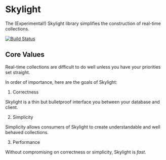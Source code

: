 # Skylight

The (Experimental!) Skylight library simplifies the construction of real-time collections.

[![Build Status](https://travis-ci.org/ben-ng/skylight.png?branch=master)](https://travis-ci.org/ben-ng/skylight)

## Core Values

Real-time collections are difficult to do well unless you have your priorities set straight.

In order of importance, here are the goals of Skylight:

1. Correctness

  Skylight is a thin but bulletproof interface you between your database and client.

2. Simplicity

  Simplicity allows consumers of Skylight to create understandable and well behaved collections.

3. Performance

  Without compromising on correctness or simplicity, Skylight is *fast*.
